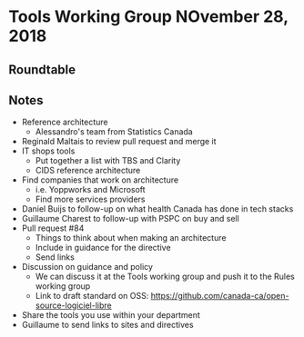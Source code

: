 # Tools Working Group NOvember 28, 2018 

## Roundtable 

## Notes
* Reference architecture
  * Alessandro's team from Statistics Canada
* Reginald Maltais to review pull request and merge it 
* IT shops tools
  * Put together a list with TBS and Clarity 
  * CIDS reference architecture 
* Find companies that work on architecture
  * i.e. Yoppworks and Microsoft 
  * Find more services providers 
* Daniel Buijs to follow-up on what health Canada has done in tech stacks 
* Guillaume Charest to follow-up with PSPC on buy and sell 
* Pull request #84
  * Things to think about when making an architecture
  * Include in guidance for the directive 
  * Send links
* Discussion on guidance and policy 
  * We can discuss it at the Tools working group and push it to the Rules working group
  * Link to draft standard on OSS: https://github.com/canada-ca/open-source-logiciel-libre
* Share the tools you use within your department 
* Guillaume to send links to sites and directives 
